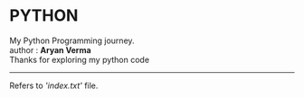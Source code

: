 # PYTHON
My Python Programming journey.
<br>
author : <b>Aryan Verma</b>
<br>
Thanks for exploring my python code
<br> <hr>
Refers to <i>'index.txt'</i> file.
